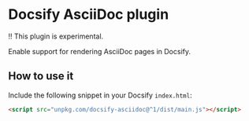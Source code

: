 # Docsify AsciiDoc plugin

!! This plugin is experimental.

Enable support for rendering AsciiDoc pages in Docsify.

## How to use it

Include the following snippet in your Docsify `index.html`:

```html
<script src="unpkg.com/docsify-asciidoc@^1/dist/main.js"></script>
```